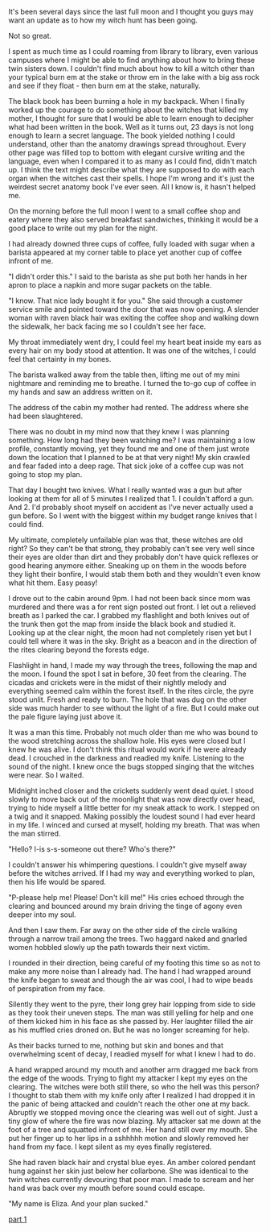 It's been several days since the last full moon and I thought you guys may want an update as to how my witch hunt has been going. 

Not so great.

I spent as much time as I could roaming from library to library, even various campuses where I might be able to find anything about how to bring these twin sisters down. I couldn't find much about how to kill a witch other than your typical burn em at the stake or throw em in the lake with a big ass rock and see if they float - then burn em at the stake, naturally.

The black book has been burning a hole in my backpack. When I finally worked up the courage to do something about the witches that killed my mother, I thought for sure that I would be able to learn enough to decipher what had been written in the book. Well as it turns out, 23 days is not long enough to learn a secret language. The book yielded nothing I could understand, other than the anatomy drawings spread throughout. Every other page was filled top to bottom with elegant cursive writing and the language, even when I compared it to as many as I could find, didn't match up. I think the text might describe what they are supposed to do with each organ when the witches cast their spells. I hope I'm wrong and it's just the weirdest secret anatomy book I've ever seen. All I know is, it hasn't helped me.

On the morning before the full moon I went to a small coffee shop and eatery where they also served breakfast sandwiches, thinking it would be a good place to write out my plan for the night.

I had already downed three cups of coffee, fully loaded with sugar when a barista appeared at my corner table to place yet another cup of coffee infront of me.

"I didn't order this." I said to the barista as she put both her hands in her apron to place a napkin and more sugar packets on the table. 

"I know. That nice lady bought it for you." She said through a customer service smile and pointed toward the door that was now opening. A slender woman with raven black hair was exiting the coffee shop and walking down the sidewalk, her back facing me so I couldn't see her face. 

My throat immediately went dry, I could feel my heart beat inside my ears as every hair on my body stood at attention. It was one of the witches, I could feel that certainty in my bones. 

The barista walked away from the table then, lifting me out of my mini nightmare and reminding me to breathe. I turned the to-go cup of coffee in my hands and saw an address written on it. 

The address of the cabin my mother had rented. The address where she had been slaughtered. 

There was no doubt in my mind now that they knew I was planning something. How long had they been watching me? I was maintaining a low profile, constantly moving, yet they found me and one of them just wrote down the location that I planned to be at that very night! My skin crawled and fear faded into a deep rage. That sick joke of a coffee cup was not going to stop my plan.

That day I bought two knives. What I really wanted was a gun but after looking at them for all of 5 minutes I realized that 1. I couldn't afford a gun. And 2. I'd probably shoot myself on accident as I've never actually used a gun before. So I went with the biggest within my budget range knives that I could find. 

My ultimate, completely unfailable plan was that, these witches are old right? So they can't be that strong, they probably can't see very well since their eyes are older than dirt and they probably don't have quick reflexes or good hearing anymore either. Sneaking up on them in the woods before they light their bonfire, I would stab them both and they wouldn't even know what hit them. Easy peasy!

I drove out to the cabin around 9pm. I had not been back since mom was murdered and there was a for rent sign posted out front. I let out a relieved breath as I parked the car. I grabbed my flashlight and both knives out of the trunk then got the map from inside the black book and studied it. Looking up at the clear night, the moon had not completely risen yet but I could tell where it was in the sky. Bright as a beacon and in the direction of the rites clearing beyond the forests edge. 

Flashlight in hand, I made my way through the trees, following the map and the moon. I found the spot I sat in before, 30 feet from the clearing. The cicadas and crickets were in the midst of their nightly melody and everything seemed calm within the forest itself. In the rites circle, the pyre stood unlit. Fresh and ready to burn. The hole that was dug on the other side was much harder to see without the light of a fire. But I could make out the pale figure laying just above it.

It was a man this time. Probably not much older than me who was bound to the wood stretching across the shallow hole. His eyes were closed but I knew he was alive. I don't think this ritual would work if he were already dead. I crouched in the darkness and readied my knife. Listening to the sound of the night. I knew once the bugs stopped singing that the witches were near. So I waited. 

Midnight inched closer and the crickets suddenly went dead quiet. I stood slowly to move back out of the moonlight that was now directly over head, trying to hide myself a little better for my sneak attack to work. I stepped on a twig and it snapped. Making possibly the loudest sound I had ever heard in my life. I winced and cursed at myself, holding my breath. That was when the man stirred.

"Hello? I-is s-s-someone out there? Who's there?" 

I couldn't answer his whimpering questions. I couldn't give myself away before the witches arrived. If I had my way and everything worked to plan, then his life would be spared. 

"P-please help me! Please! Don't kill me!" His cries echoed through the clearing and bounced around my brain driving the tinge of agony even deeper into my soul. 

And then I saw them. Far away on the other side of the circle walking through a narrow trail among the trees. Two haggard naked and gnarled women hobbled slowly up the path towards their next victim. 

I rounded in their direction, being careful of my footing this time so as not to make any more noise than I already had. The hand I had wrapped around the knife began to sweat and though the air was cool, I had to wipe beads of perspiration from my face. 

Silently they went to the pyre, their long grey hair lopping from side to side as they took their uneven steps. The man was still yelling for help and one of them kicked him in his face as she passed by. Her laughter filled the air as his muffled cries droned on. But he was no longer screaming for help. 

As their backs turned to me, nothing but skin and bones and that overwhelming scent of decay, I readied myself for what I knew I had to do. 

A hand wrapped around my mouth and another arm dragged me back from the edge of the woods. Trying to fight my attacker I kept my eyes on the clearing. The witches were both still there, so who the hell was this person? I thought to stab them with my knife only after I realized I had dropped it in the panic of being attacked and couldn't reach the other one at my back. Abruptly we stopped moving once the clearing was well out of sight. Just a tiny glow of where the fire was now blazing. My attacker sat me down at the foot of a tree and squatted infront of me. Her hand still over my mouth. She put her finger up to her lips in a sshhhhh motion and slowly removed her hand from my face. I kept silent as my eyes finally registered. 

She had raven black hair and crystal blue eyes. An amber colored pendant hung against her skin just below her collarbone. She was identical to the twin witches currently devouring that poor man. I made to scream and her hand was back over my mouth before sound could escape. 

"My name is Eliza. And your plan sucked."

[part 1](https://www.reddit.com/r/nosleep/comments/wrnra2/i_found_a_map_and_then_i_found_something_else/?utm_medium=android_app&utm_source=share)